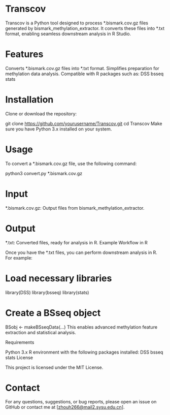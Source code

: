 
# Transcov

Transcov is a Python tool designed to process *.bismark.cov.gz files generated by bismark_methylation_extractor. It converts these files into *.txt format, enabling seamless downstream analysis in R Studio.

# Features

Converts *.bismark.cov.gz files into *.txt format.
Simplifies preparation for methylation data analysis.
Compatible with R packages such as:
DSS
bsseq
stats
# Installation

Clone or download the repository:

git clone https://github.com/yourusername/Transcov.git
cd Transcov
Make sure you have Python 3.x installed on your system.

# Usage

To convert a *.bismark.cov.gz file, use the following command:

python3 convert.py *.bismark.cov.gz
# Input
*.bismark.cov.gz: Output files from bismark_methylation_extractor.
# Output
*.txt: Converted files, ready for analysis in R.
Example Workflow in R

Once you have the *.txt files, you can perform downstream analysis in R. For example:

# Load necessary libraries
library(DSS)
library(bsseq)
library(stats)

# Create a BSseq object
BSobj <- makeBSseqData(...)
This enables advanced methylation feature extraction and statistical analysis.

Requirements

Python 3.x
R environment with the following packages installed:
DSS
bsseq
stats
License

This project is licensed under the MIT License.

# Contact

For any questions, suggestions, or bug reports, please open an issue on GitHub or contact me at [zhouh266@mail2.sysu.edu.cn].
